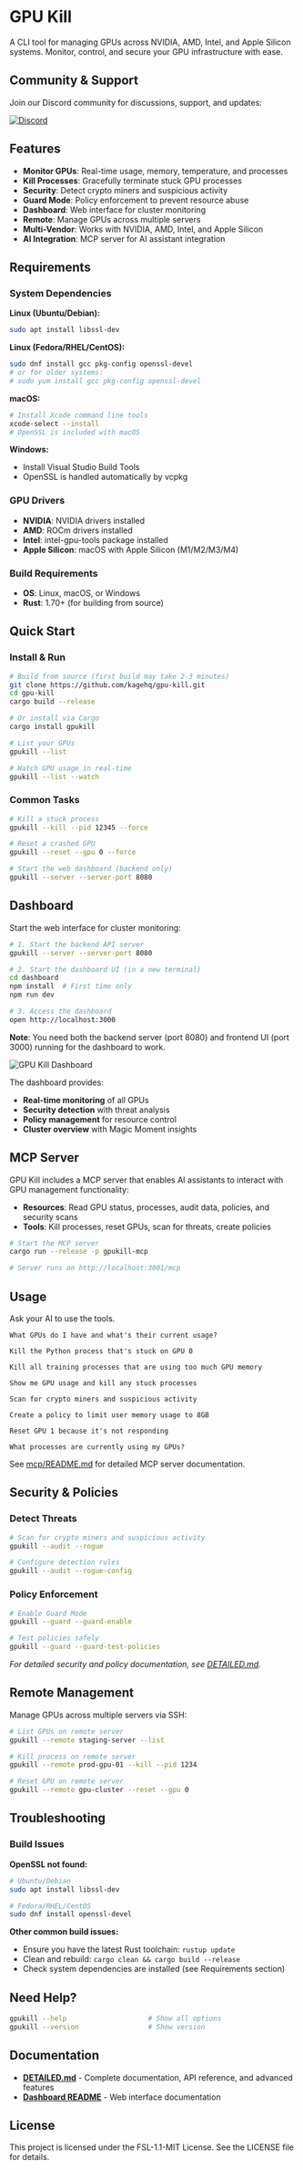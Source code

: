 # GPU Kill

A CLI tool for managing GPUs across NVIDIA, AMD, Intel, and Apple Silicon systems. Monitor, control, and secure your GPU infrastructure with ease.

## Community & Support

Join our Discord community for discussions, support, and updates:

[![Discord](https://img.shields.io/badge/Discord-Join%20our%20community-7289DA?style=for-the-badge&logo=discord&logoColor=white)](https://discord.gg/KqdBcqRk5E)


## Features

- **Monitor GPUs**: Real-time usage, memory, temperature, and processes
- **Kill Processes**: Gracefully terminate stuck GPU processes
- **Security**: Detect crypto miners and suspicious activity
- **Guard Mode**: Policy enforcement to prevent resource abuse
- **Dashboard**: Web interface for cluster monitoring
- **Remote**: Manage GPUs across multiple servers
- **Multi-Vendor**: Works with NVIDIA, AMD, Intel, and Apple Silicon
- **AI Integration**: MCP server for AI assistant integration

## Requirements

### System Dependencies

**Linux (Ubuntu/Debian):**
```bash
sudo apt install libssl-dev
```

**Linux (Fedora/RHEL/CentOS):**
```bash
sudo dnf install gcc pkg-config openssl-devel
# or for older systems:
# sudo yum install gcc pkg-config openssl-devel
```

**macOS:**
```bash
# Install Xcode command line tools
xcode-select --install
# OpenSSL is included with macOS
```

**Windows:**
- Install Visual Studio Build Tools
- OpenSSL is handled automatically by vcpkg

### GPU Drivers

- **NVIDIA**: NVIDIA drivers installed
- **AMD**: ROCm drivers installed  
- **Intel**: intel-gpu-tools package installed
- **Apple Silicon**: macOS with Apple Silicon (M1/M2/M3/M4)

### Build Requirements

- **OS**: Linux, macOS, or Windows
- **Rust**: 1.70+ (for building from source)

## Quick Start

### Install & Run
```bash
# Build from source (first build may take 2-3 minutes)
git clone https://github.com/kagehq/gpu-kill.git
cd gpu-kill
cargo build --release

# Or install via Cargo
cargo install gpukill

# List your GPUs
gpukill --list

# Watch GPU usage in real-time
gpukill --list --watch
```

### Common Tasks
```bash
# Kill a stuck process
gpukill --kill --pid 12345 --force

# Reset a crashed GPU
gpukill --reset --gpu 0 --force

# Start the web dashboard (backend only)
gpukill --server --server-port 8080
```

## Dashboard

Start the web interface for cluster monitoring:

```bash
# 1. Start the backend API server
gpukill --server --server-port 8080

# 2. Start the dashboard UI (in a new terminal)
cd dashboard
npm install  # First time only
npm run dev

# 3. Access the dashboard
open http://localhost:3000
```

**Note**: You need both the backend server (port 8080) and frontend UI (port 3000) running for the dashboard to work.

![GPU Kill Dashboard](dashboard/public/screenshot.png)

The dashboard provides:
- **Real-time monitoring** of all GPUs
- **Security detection** with threat analysis
- **Policy management** for resource control
- **Cluster overview** with Magic Moment insights

## MCP Server

GPU Kill includes a MCP server that enables AI assistants to interact with GPU management functionality:

- **Resources**: Read GPU status, processes, audit data, policies, and security scans
- **Tools**: Kill processes, reset GPUs, scan for threats, create policies

```bash
# Start the MCP server
cargo run --release -p gpukill-mcp

# Server runs on http://localhost:3001/mcp
```

## Usage

Ask your AI to use the tools.

```text
What GPUs do I have and what's their current usage?
```

```text
Kill the Python process that's stuck on GPU 0
```

```text
Kill all training processes that are using too much GPU memory
```

```text
Show me GPU usage and kill any stuck processes
```

```text
Scan for crypto miners and suspicious activity
```

```text
Create a policy to limit user memory usage to 8GB
```

```text
Reset GPU 1 because it's not responding
```

```text
What processes are currently using my GPUs?
```

See [mcp/README.md](mcp/README.md) for detailed MCP server documentation.


## Security & Policies

### Detect Threats
```bash
# Scan for crypto miners and suspicious activity
gpukill --audit --rogue

# Configure detection rules
gpukill --audit --rogue-config
```

### Policy Enforcement
```bash
# Enable Guard Mode
gpukill --guard --guard-enable

# Test policies safely
gpukill --guard --guard-test-policies
```

*For detailed security and policy documentation, see [DETAILED.md](DETAILED.md).*

## Remote Management

Manage GPUs across multiple servers via SSH:

```bash
# List GPUs on remote server
gpukill --remote staging-server --list

# Kill process on remote server
gpukill --remote prod-gpu-01 --kill --pid 1234

# Reset GPU on remote server
gpukill --remote gpu-cluster --reset --gpu 0
```

## Troubleshooting

### Build Issues

**OpenSSL not found:**
```bash
# Ubuntu/Debian
sudo apt install libssl-dev

# Fedora/RHEL/CentOS
sudo dnf install openssl-devel
```

**Other common build issues:**
- Ensure you have the latest Rust toolchain: `rustup update`
- Clean and rebuild: `cargo clean && cargo build --release`
- Check system dependencies are installed (see Requirements section)

## Need Help?

```bash
gpukill --help                    # Show all options
gpukill --version                 # Show version
```

## Documentation

- **[DETAILED.md](DETAILED.md)** - Complete documentation, API reference, and advanced features
- **[Dashboard README](dashboard/README.md)** - Web interface documentation

## License

This project is licensed under the FSL-1.1-MIT License. See the LICENSE file for details.
